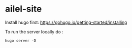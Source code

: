# ailel-site

Install hugo first:
https://gohugo.io/getting-started/installing

To run the server locally do :

`hugo server -D`
